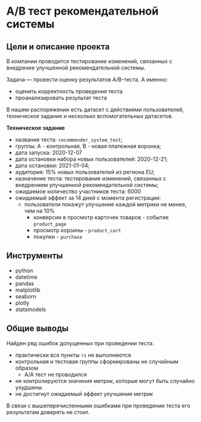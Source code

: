 # A/B тест рекомендательной системы
## Цели и описание проекта

В компании проводится тестирование изменений, связанных с внедрение улучшенной рекомендательной системы.

Задача — провести оценку результатов A/B-теста. А именно:
- оценить корректность проведения теста
- проанализировать результат теста

В нашем распоряжении есть датасет с действиями пользователей, техническое задание и несколько вспомогательных датасетов.

**Техническое задание**

- название теста: `recommender_system_test`;
- группы: А - контрольная, B - новая платежная воронка;
- дата запуска: 2020-12-07
- дата остановки набора новых пользователей: 2020-12-21;
- дата остановки: 2021-01-04;
- аудитория: 15% новых пользователей из региона EU;
- назначение теста: тестирование изменений, связанных с внедрением улучшенной рекомендательной системы;
- ожидаемое количество участников теста: 6000
- ожидаемый эффeкт за 14 дней с момента регистрации:
    - пользователи покажут улучшение каждой метрики не менее, чем на 10%
        - конверсии в просмотр карточек товаров - событие `product_page`
        - просмотр корзины - `product_cart`
        - покупки - `purchase`

## Инструменты

- python
- datetime
- pandas
- matplotlib
- seaborn
- plotly
- statsmodels

 ## Общие выводы
 
 Найден ряд ошибок допущенных при проведении теста.
 - практически все пункты `тз` не выполняются
 - контрольная и тестовая группы сформированы не случайным образом
    - A/A тест не проводился
 - не контролируются значения метрик, которые могут быть случайно ухудшены
 - не достигнут ожидаемый эффект улучшения метрик
 
 В связи с вышеперечисленными ошибками при проведении теста его результатам доверять не стоит.
